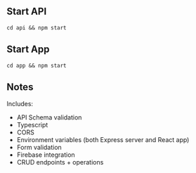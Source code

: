 ## Start API
`cd api && npm start`

## Start App
`cd app && npm start`

## Notes

Includes:
- API Schema validation
- Typescript
- CORS
- Environment variables (both Express server and React app)
- Form validation
- Firebase integration
- CRUD endpoints + operations
